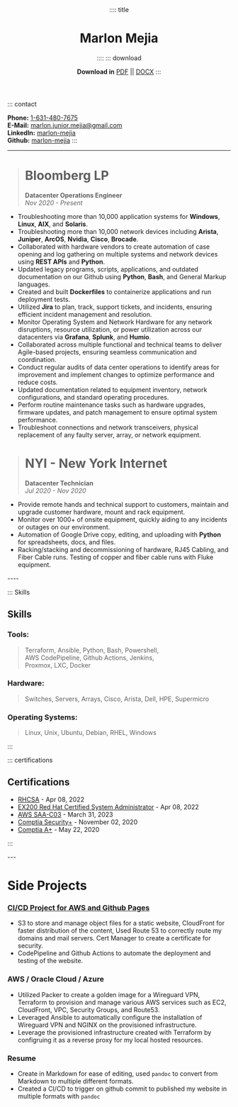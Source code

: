 <header>
:::: title

# Marlon Mejia
::::
::: download

**Download in** [PDF](resume.pdf) || [DOCX](resume.docx)
:::
</header>
::: contact

**Phone:** [1-631-480-7675](tel:1-631-480-7675)<br>
**E-Mail:** <a href="mailto:marlon.junior.mejia@gmail.com">marlon.junior.mejia@gmail.com</a><br>
**LinkedIn:** [marlon-mejia](https://www.linkedin.com/in/marlon-mejia/)<br>
**Github:** [marlon-mejia](https://github.com/MarlonJMejia)
:::
****
<main>

># Bloomberg LP 
>**Datacenter Operations Engineer**  
*Nov 2020 - Present*

- Troubleshooting more than 10,000 application systems for **Windows**, **Linux**, **AIX**, and **Solaris**.
- Troubleshooting more than 10,000 network devices including **Arista**, **Juniper**, **ArcOS**, **Nvidia**, **Cisco**, **Brocade**.
- Collaborated with hardware vendors to create automation of case opening and log gathering on multiple systems and network devices using **REST APIs** and **Python**.
- Updated legacy programs, scripts, applications, and outdated documentation on our Github using **Python**, **Bash**, and General Markup languages.
- Created and built **Dockerfiles** to containerize applications and run deployment tests.
- Utilized **Jira** to plan, track, support tickets, and incidents, ensuring efficient incident management and resolution.
- Monitor Operating System and Network Hardware for any network disruptions, resource utilization, or power utilization across our datacenters via **Grafana**, **Splunk**, and **Humio**.
- Collaborated across multiple functional and technical teams to deliver Agile-based projects, ensuring seamless communication and coordination.
- Conduct regular audits of data center operations to identify areas for improvement and implement changes to optimize performance and reduce costs.
- Updated documentation related to equipment inventory, network configurations, and standard operating procedures.
- Perform routine maintenance tasks such as hardware upgrades, firmware updates, and patch management to ensure optimal system performance.
- Troubleshoot connections and network transceivers, physical replacement of any faulty server, array, or network equipment.

># NYI - New York Internet
>**Datacenter Technician**  
*Jul 2020 - Nov 2020*

- Provide remote hands and technical support to customers, maintain and upgrade customer hardware, mount and rack equipment.
- Monitor over 1000+ of onsite equipment, quickly aiding to any incidents or outages on our environment.
- Automation of Google Drive copy, editing, and uploading with **Python** for spreadsheets, docs, and files.
- Racking/stacking and decommissioning of hardware, RJ45 Cabling, and Fiber Cable runs. Testing of copper and fiber cable runs with Fluke equipment.
</main>
----

<aside>

::: Skills

# Skills

### Tools:

>Terraform, Ansible, Python, Bash, Powershell,<br>
AWS CodePipeline, Github Actions, Jenkins,<br>
Proxmox, LXC, Docker

### Hardware:

>Switches, Servers, Arrays, Cisco, Arista, Dell, HPE, Supermicro

### Operating Systems:

>Linux, Unix, Ubuntu, Debian, RHEL, Windows

:::

::: certifications

# Certifications

- [RHCSA](https://rhtapps.redhat.com/verify?certId=220-057-368) - Apr 08, 2022
- [EX200 Red Hat Certified System Administrator](https://rhtapps.redhat.com/verify?certId=220-057-368) - Apr 08, 2022
- [AWS SAA-C03](https://www.credly.com/badges/838a30cd-0701-4069-b4be-68fe22d6962a) - March 31, 2023
- [Comptia Security+](https://www.credly.com/badges/136d58c4-24d3-4487-aad5-c51e120a3e7f) - November 02, 2020
- [Comptia A+](https://www.credly.com/badges/89fca521-f3de-4c36-90f5-7552f9c4c26e) - May 22, 2020

:::
</aside>
---

# Side Projects

### [CI/CD Project for AWS and Github Pages](https://marlonjmejia.github.io/)

- S3 to store and manage object files for a static website, CloudFront for faster distribution of the content, Used Route 53 to correctly route my domains and mail servers. Cert Manager to create a certificate for security.
- CodePipeline and Github Actions to automate the deployment and testing of the website.

### AWS / Oracle Cloud / Azure

- Utilized Packer to create a golden image for a Wireguard VPN, Terraform to provision and manage various AWS services such as EC2, CloudFront, VPC, Security Groups, and Route53.
- Leveraged Ansible to automatically configure the installation of Wireguard VPN and NGINX on the provisioned infrastructure.
- Leverage the provisioned infrastructure created with Terraform by configruing it as a reverse proxy for my local hosted resources.

### Resume

- Create in Markdown for ease of editing, used `pandoc` to convert from Markdown to multiple different formats.
- Created a CI/CD to trigger on github commit to published my website in multiple formats with `pandoc`
